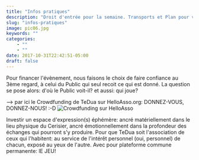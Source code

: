 ```yaml
---
title: "Infos pratiques"
description: "Droit d'entrée pour la semaine. Transports et Plan pour venir au Cerisier..."
slug: "infos-pratiques"
image: pic06.jpg
keywords: ""
categories:
    - ""
    - ""
date: 2017-10-31T22:42:51-05:00
draft: false
---
```


Pour financer l'évènement, nous faisons le choix de faire confiance au 3ème regard,
à celui du Public qui seul recoit ce qui est donné.
La question se pose alors: d'où le Public voit-il? et aussi: qui joue?

--> par ici le Crowdfunding de TeDua sur HelloAsso.org: DONNEZ-VOUS, DONNEZ-NOUS! :-D
![Crowdfunding sur HelloAsso](/img/helloasso.png)

Investir un espace d'expression(s) éphémère:
ancré matériellement dans le lieu physique du Cerisier,
ancré émotionnellement dans la profondeur des échanges qui pourront s'y produire.
Pour que TeDua soit l'association de ceux qui l'habitent: au service de l'intérêt personnel (oui, personnel) de chacun,
exposé au yeux de l'autre.
Avec pour plateforme commune permanente: lE JEU!

